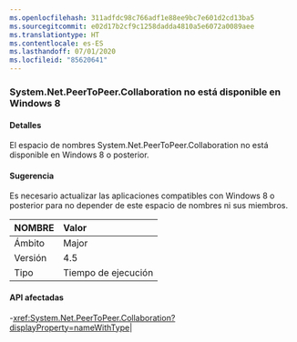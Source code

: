 ```yaml
---
ms.openlocfilehash: 311adfdc98c766adf1e88ee9bc7e601d2cd13ba5
ms.sourcegitcommit: e02d17b2cf9c1258dadda4810a5e6072a0089aee
ms.translationtype: HT
ms.contentlocale: es-ES
ms.lasthandoff: 07/01/2020
ms.locfileid: "85620641"
---
```

### <a name="systemnetpeertopeercollaboration-unavailable-on-windows-8"></a>System.Net.PeerToPeer.Collaboration no está disponible en Windows 8

#### <a name="details"></a>Detalles

El espacio de nombres System.Net.PeerToPeer.Collaboration no está disponible en Windows 8 o posterior.

#### <a name="suggestion"></a>Sugerencia

Es necesario actualizar las aplicaciones compatibles con Windows 8 o posterior para no depender de este espacio de nombres ni sus miembros.

| NOMBRE    | Valor       |
|:--------|:------------|
| Ámbito   |Major|
|Versión|4.5|
|Tipo|Tiempo de ejecución

#### <a name="affected-apis"></a>API afectadas

-<xref:System.Net.PeerToPeer.Collaboration?displayProperty=nameWithType></li></ul>|
